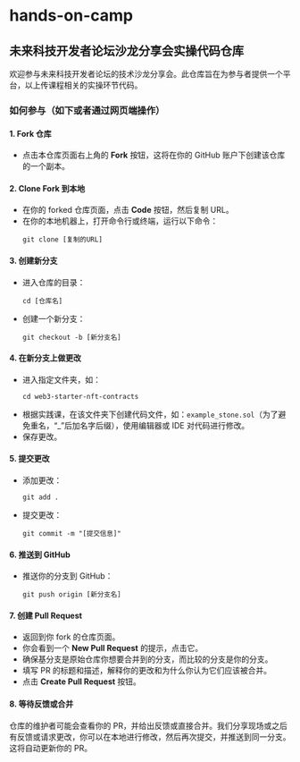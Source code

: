 # hands-on-camp

## 未来科技开发者论坛沙龙分享会实操代码仓库

欢迎参与未来科技开发者论坛的技术沙龙分享会。此仓库旨在为参与者提供一个平台，以上传课程相关的实操环节代码。

### 如何参与（如下或者通过网页端操作）

#### 1. Fork 仓库
- 点击本仓库页面右上角的 **Fork** 按钮，这将在你的 GitHub 账户下创建该仓库的一个副本。

#### 2. Clone Fork 到本地
- 在你的 forked 仓库页面，点击 **Code** 按钮，然后复制 URL。
- 在你的本地机器上，打开命令行或终端，运行以下命令：
  ```
  git clone [复制的URL]
  ```

#### 3. 创建新分支
- 进入仓库的目录：
  ```
  cd [仓库名]
  ```
- 创建一个新分支：
  ```
  git checkout -b [新分支名]
  ```

#### 4. 在新分支上做更改
- 进入指定文件夹，如：
  ```
  cd web3-starter-nft-contracts
  ```
- 根据实践课，在该文件夹下创建代码文件，如：`example_stone.sol`（为了避免重名，“_”后加名字后缀），使用编辑器或 IDE 对代码进行修改。
- 保存更改。

#### 5. 提交更改
- 添加更改：
  ```
  git add .
  ```
- 提交更改：
  ```
  git commit -m "[提交信息]"
  ```

#### 6. 推送到 GitHub
- 推送你的分支到 GitHub：
  ```
  git push origin [新分支名]
  ```

#### 7. 创建 Pull Request
- 返回到你 fork 的仓库页面。
- 你会看到一个 **New Pull Request** 的提示，点击它。
- 确保基分支是原始仓库你想要合并到的分支，而比较的分支是你的分支。
- 填写 PR 的标题和描述，解释你的更改和为什么你认为它们应该被合并。
- 点击 **Create Pull Request** 按钮。

#### 8. 等待反馈或合并
仓库的维护者可能会查看你的 PR，并给出反馈或直接合并。我们分享现场或之后有反馈或请求更改，你可以在本地进行修改，然后再次提交，并推送到同一分支。这将自动更新你的 PR。
